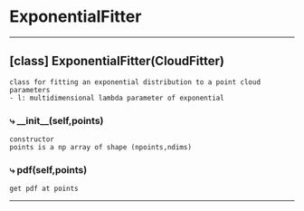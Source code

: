# ExponentialFitter  
  
- - -
## [class] ExponentialFitter(CloudFitter)  
```text  
class for fitting an exponential distribution to a point cloud  
parameters  
- l: multidimensional lambda parameter of exponential  
```  
### &#10551; \_\_init\_\_(self,points)  
```text  
constructor  
points is a np array of shape (npoints,ndims)  
```  
### &#10551; pdf(self,points)  
```text  
get pdf at points  
```  
- - -  
  
